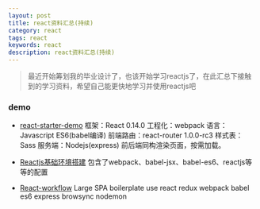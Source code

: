 ```yaml
---
layout: post
title: react资料汇总(持续)
category: react
tags: react
keywords: react
description: react资料汇总(持续)
---
```


> 最近开始筹划我的毕业设计了，也该开始学习reactjs了，在此汇总下接触到的学习资料，希望自己能更快地学习并使用reactjs吧


### demo

* [react-starter-demo](https://github.com/JeromeLin/react-starter-demo)
框架：React 0.14.0
工程化：webpack
语言：Javascript ES6(babel编译)
前端路由：react-router 1.0.0-rc3
样式表：Sass
服务端：Nodejs(express)
前后端同构渲染页面，按需加载。

* [Reactjs基础环境搭建](https://github.com/dyf2015/ReactjsES6)
包含了webpack、babel-jsx、babel-es6、reactjs等等的配置

* [React-workflow](https://github.com/chen844033231/react-workflow)
Large SPA boilerplate use react redux webpack babel es6 express browsync nodemon

